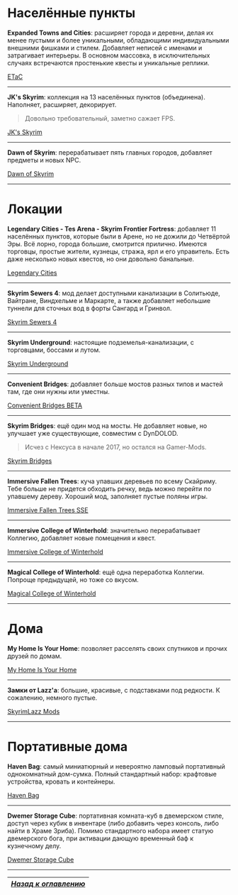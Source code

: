 # Населённые пункты

**Expanded Towns and Cities**: расширяет города и деревни, делая их менее пустыми и более уникальными, обладающими индивидуальными внешними фишками и стилем. Добавляет неписей с именами и затрагивает интерьеры. В основном массовка, в исключительных случаях встречаются простенькие квесты и уникальные реплики.

[ETaC](https://www.nexusmods.com/skyrimspecialedition/mods/13552)

------

**JK's Skyrim**: коллекция на 13 населённых пунктов (объединена). Наполняет, расширяет, декорирует.

> Довольно требовательный, заметно сажает FPS.

[JK's Skyrim](https://www.nexusmods.com/skyrimspecialedition/mods/6289)

------

**Dawn of Skyrim**: перерабатывает пять главных городов, добавляет предметы и новых NPC.

[Dawn of Skyrim](https://www.nexusmods.com/skyrimspecialedition/mods/9074)

------

# Локации

**Legendary Cities - Tes Arena - Skyrim Frontier Fortress**: добавляет 11 населённых пунктов, которые были в Арене, но не дожили до Четвёртой Эры. Всё лорно, города большие, смотрится прилично. Имеются торговцы, простые жители, кузнецы, стража, ярл и его управитель. Есть даже несколько новых квестов, но они довольно банальные.

[Legendary Cities](https://www.nexusmods.com/skyrimspecialedition/mods/318)

------

**Skyrim Sewers 4**: мод делает доступными канализации в Солитьюде, Вайтране, Виндхельме и Маркарте, а также добавляет небольшие туннели для сточных вод в форты Сангард и Гринвол.

[Skyrim Sewers 4](https://www.nexusmods.com/skyrimspecialedition/mods/9320)

------

**Skyrim Underground**: настоящие подземелья-канализации, с торговцами, боссами и лутом.

[Skyrim Underground](https://www.nexusmods.com/skyrimspecialedition/mods/131)

------

**Convenient Bridges**: добавляет больше мостов разных типов и мастей там, где они нужны или уместны.

[Convenient Bridges BETA](https://www.nexusmods.com/skyrimspecialedition/mods/2715)

------

**Skyrim Bridges**: ещё один мод на мосты. Не добавляет новые, но улучшает уже существующие, совместим с DynDOLOD.

> Исчез с Нексуса в начале 2017, но остался на Gamer-Mods.

[Skyrim Bridges](https://gamer-mods.ru/load/skyrim_se/doma_lokacii/skyrim_bridges_se/159-1-0-6706)

------

**Immersive Fallen Trees**: куча упавших деревьев по всему Скайриму. Тебе больше не придется обходить речку, ведь можно перейти по упавшему дереву. Хороший мод, заполняет пустые поляны игры.

[Immersive Fallen Trees SSE](https://www.nexusmods.com/skyrimspecialedition/mods/8767)

------

**Immersive College of Winterhold**: значительно перерабатывает Коллегию, добавляет новые помещения и квест.

[Immersive College of Winterhold](https://www.nexusmods.com/skyrimspecialedition/mods/17004)

------

**Magical College of Winterhold**: ещё одна переработка Коллегии. Попроще предыдущей, но тоже со вкусом.

[Magical College of Winterhold](https://www.nexusmods.com/skyrimspecialedition/mods/1539)

------

# Дома

**My Home Is Your Home**: позволяет расселять своих спутников и прочих друзей по домам.

[My Home Is Your Home](https://www.nexusmods.com/skyrimspecialedition/mods/7096)

------

**Замки от Lazz'а**: большие, красивые, с подставками под редкости. К сожалению, немного пустые.

[SkyrimLazz Mods](https://www.nexusmods.com/skyrimspecialedition/users/4138425?tab=user+files)

------

# Портативные дома

**Haven Bag**: самый миниатюрный и невероятно ламповый портативный однокомнатный дом-сумка. Полный стандартный набор: крафтовые устройства, кровать и контейнеры.

[Haven Bag](https://www.nexusmods.com/skyrimspecialedition/mods/2809)

------

**Dwemer Storage Cube**: портативная комната-куб в двемерском стиле, доступ через кубик в инвентаре (либо добавить через консоль, либо найти в Храме Зриба). Помимо стандартного набора имеет статую двемерского бога, при активации дающую временный баф к кузнечному делу.

[Dwemer Storage Cube](https://www.nexusmods.com/skyrimspecialedition/mods/475)

------

|[*Назад к оглавлению*](../01_Оглавление.md)|
|:---:|

